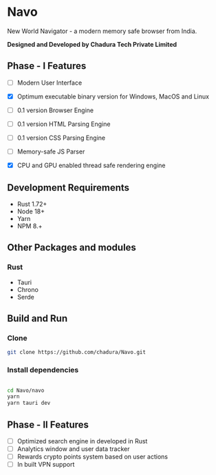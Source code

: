 # Navo
New World Navigator - a modern memory safe browser from India.


**Designed and Developed by Chadura Tech Private Limited**

## Phase - I Features

- [ ] Modern User Interface
- [x] Optimum executable binary version for Windows, MacOS and Linux
- [ ] 0.1 version Browser Engine
- [ ] 0.1 version HTML Parsing Engine
- [ ] 0.1 version CSS Parsing  Engine
- [ ] Memory-safe JS Parser
- [x] CPU and GPU enabled thread safe rendering engine


## Development Requirements 

- Rust 1.72+
- Node 18+
- Yarn
- NPM 8.+


## Other Packages and modules

### Rust
 - Tauri
 - Chrono
 - Serde


## Build and Run


### Clone 
```sh
git clone https://github.com/chadura/Navo.git
```

### Install dependencies
```sh

cd Navo/navo
yarn
yarn tauri dev
``` 	 


## Phase - II Features

- [ ] Optimized search engine in developed in Rust
- [ ] Analytics window and user data tracker
- [ ] Rewards crypto points system based on user actions
- [ ] In built VPN support
